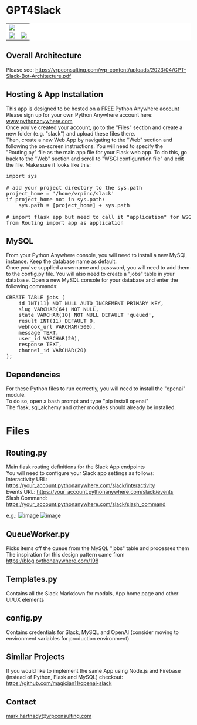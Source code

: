 # GPT4Slack

<table width="100%" style="background-color: white;">
    <tr width="100%">
        <td colspan="2"> <img src="https://user-images.githubusercontent.com/6640120/229840000-6b9445a5-7637-4ccb-a732-7fe723db35c4.png"/> </td>
    </tr>
    <tr width="100%">
        <td align="center" style="text-align: center;"> <img src="https://user-images.githubusercontent.com/6640120/229841346-a70119bb-c3cc-4856-a556-fcd7f5097049.png"/> </td>
        <td align="center" style="text-align: center;"> <img src="https://user-images.githubusercontent.com/6640120/229840682-a04559fd-6525-4357-9a6d-7e5404f2b549.png"/> </td>
    </tr>
 </table>

 
## Overall Architecture
Please see: https://vrpconsulting.com/wp-content/uploads/2023/04/GPT-Slack-Bot-Architecture.pdf

## Hosting & App Installation
This app is designed to be hosted on a FREE Python Anywhere account <br/>
Please sign up for your own Python Anywhere account here: www.pythonanywhere.com <br/>
Once you've created your account, go to the "Files" section and create a new folder (e.g. "slack") and upload these files there. <br/>
Then, create a new Web App by navigating to the "Web" section and following the on-screen instructions. You will need to specify the "Routing.py" file as the main app file for your Flask web app. To do this, go back to the "Web" section and scroll to "WSGI configuration file" and edit the file. Make sure it looks like this:
<pre>
import sys

# add your project directory to the sys.path
project_home = '/home/vrpinc/slack'
if project_home not in sys.path:
    sys.path = [project_home] + sys.path

# import flask app but need to call it "application" for WSGI to work
from Routing import app as application  
</pre>

## MySQL
From your Python Anywhere console, you will need to install a new MySQL instance. Keep the database name as default. <br/>
Once you've supplied a username and password, you will need to add them to the config.py file.
You will also need to create a "jobs" table in your database.
Open a new MySQL console for your database and enter the following commands:
<pre>CREATE TABLE jobs (
    id INT(11) NOT NULL AUTO_INCREMENT PRIMARY KEY,
    slug VARCHAR(64) NOT NULL,
    state VARCHAR(10) NOT NULL DEFAULT 'queued',
    result INT(11) DEFAULT 0,
    webhook_url VARCHAR(500),
    message TEXT,
    user_id VARCHAR(20),
    response TEXT,
    channel_id VARCHAR(20)
);</pre>


## Dependencies
For these Python files to run correctly, you will need to install the "openai" module. </br>
To do so, open a bash prompt and type "pip install openai" </br>
The flask, sql_alchemy and other modules should already be installed.

# Files

## Routing.py
Main flask routing definitions for the Slack App endpoints <br/>
You will need to configure your Slack app settings as follows: <br/>
Interactivity URL: https://your_account.pythonanywhere.com/slack/interactivity <br/>
Events URL: https://your_account.pythonanywhere.com/slack/events <br/>
Slash Command: https://your_account.pythonanywhere.com/slack/slash_command 

e.g.:
![image](https://user-images.githubusercontent.com/6640120/229799541-f9aa62aa-a5c7-4f25-82f6-d617e50e0a79.png)
![image](https://user-images.githubusercontent.com/6640120/229800103-4906bc66-12a4-41df-8405-87e9a3d2366a.png)

## QueueWorker.py
Picks items off the queue from the MySQL "jobs" table and processes them <br/>
The inspiration for this design pattern came from https://blog.pythonanywhere.com/198

## Templates.py
Contains all the Slack Markdown for modals, App home page and other UI/UX elements

## config.py
Contains credentials for Slack, MySQL and OpenAI (consider moving to environment variables for production environment)

## Similar Projects
If you would like to implement the same App using Node.js and Firebase (instead of Python, Flask and MySQL) checkout:
https://github.com/magician11/openai-slack

## Contact
mark.hartnady@vrpconsulting.com
